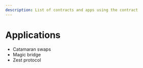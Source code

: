 ```yaml
---
description: List of contracts and apps using the contract
---
```


# Applications

* Catamaran swaps
* Magic bridge
* Zest protocol
